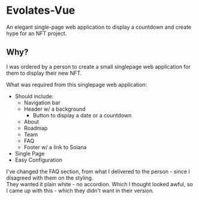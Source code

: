 # Evolates-Vue
An elegant single-page web application to display a countdown and create hype for an NFT project.

## Why?
I was ordered by a person to create a small singlepage web application for them to display their new NFT.       
        
What was required from this singlepage web application:
- Should include:
  - Navigation bar
  - Header w/ a background
    - Button to display a date or a countdown
  - About
  - Roadmap
  - Team
  - FAQ
  - Footer w/ a link to Solana
- Single Page
- Easy Configuration
       
I've changed the FAQ section, from what I delivered to the person - since I disagreed with them on the styling.      
They wanted it plain white - no accordion. Which I thought looked awful, so I came up with this - which they didn't want in their version.
